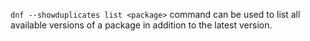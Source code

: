 `dnf --showduplicates list <package>` command can be used to list all available versions of a package in addition to the latest version.